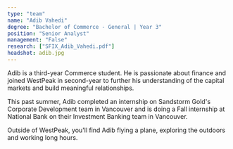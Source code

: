 ```yaml
---
type: "team"
name: "Adib Vahedi"
degree: "Bachelor of Commerce - General | Year 3"
position: "Senior Analyst"
management: "False"
research: ["SFIX_Adib_Vahedi.pdf"]
headshot: adib.jpg
---
```


Adib is a third-year Commerce student. He is passionate about finance and joined WestPeak in second-year to further his understanding of the capital markets and build meaningful relationships.

This past summer, Adib completed an internship on Sandstorm Gold's Corporate Development team in Vancouver and is doing a Fall internship at National Bank on their Investment Banking team in Vancouver.

Outside of WestPeak, you'll find Adib flying a plane, exploring the outdoors and working long hours.
